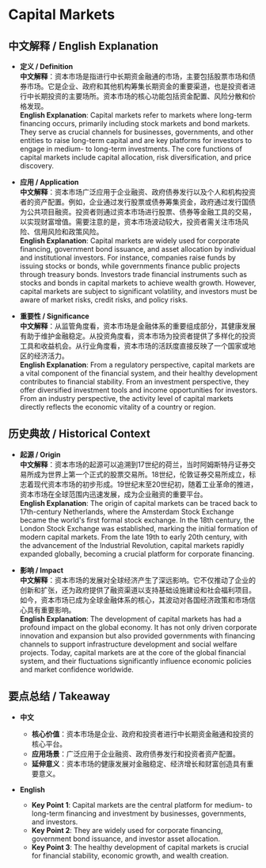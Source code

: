 # Capital Markets

## 中文解释 / English Explanation

* **定义 / Definition**  
  **中文解释**：资本市场是指进行中长期资金融通的市场，主要包括股票市场和债券市场。它是企业、政府和其他机构筹集长期资金的重要渠道，也是投资者进行中长期投资的主要场所。资本市场的核心功能包括资金配置、风险分散和价格发现。  
  **English Explanation**: Capital markets refer to markets where long-term financing occurs, primarily including stock markets and bond markets. They serve as crucial channels for businesses, governments, and other entities to raise long-term capital and are key platforms for investors to engage in medium- to long-term investments. The core functions of capital markets include capital allocation, risk diversification, and price discovery.

* **应用 / Application**  
  **中文解释**：资本市场广泛应用于企业融资、政府债券发行以及个人和机构投资者的资产配置。例如，企业通过发行股票或债券筹集资金，政府通过发行国债为公共项目融资。投资者则通过资本市场进行股票、债券等金融工具的交易，以实现财富增值。需要注意的是，资本市场波动较大，投资者需关注市场风险、信用风险和政策风险。  
  **English Explanation**: Capital markets are widely used for corporate financing, government bond issuance, and asset allocation by individual and institutional investors. For instance, companies raise funds by issuing stocks or bonds, while governments finance public projects through treasury bonds. Investors trade financial instruments such as stocks and bonds in capital markets to achieve wealth growth. However, capital markets are subject to significant volatility, and investors must be aware of market risks, credit risks, and policy risks.

* **重要性 / Significance**  
  **中文解释**：从监管角度看，资本市场是金融体系的重要组成部分，其健康发展有助于维护金融稳定。从投资角度看，资本市场为投资者提供了多样化的投资工具和收益机会。从行业角度看，资本市场的活跃度直接反映了一个国家或地区的经济活力。  
  **English Explanation**: From a regulatory perspective, capital markets are a vital component of the financial system, and their healthy development contributes to financial stability. From an investment perspective, they offer diversified investment tools and income opportunities for investors. From an industry perspective, the activity level of capital markets directly reflects the economic vitality of a country or region.

## 历史典故 / Historical Context

* **起源 / Origin**  
  **中文解释**：资本市场的起源可以追溯到17世纪的荷兰，当时阿姆斯特丹证券交易所成为世界上第一个正式的股票交易所。18世纪，伦敦证券交易所成立，标志着现代资本市场的初步形成。19世纪末至20世纪初，随着工业革命的推进，资本市场在全球范围内迅速发展，成为企业融资的重要平台。  
  **English Explanation**: The origin of capital markets can be traced back to 17th-century Netherlands, where the Amsterdam Stock Exchange became the world's first formal stock exchange. In the 18th century, the London Stock Exchange was established, marking the initial formation of modern capital markets. From the late 19th to early 20th century, with the advancement of the Industrial Revolution, capital markets rapidly expanded globally, becoming a crucial platform for corporate financing.

* **影响 / Impact**  
  **中文解释**：资本市场的发展对全球经济产生了深远影响。它不仅推动了企业的创新和扩张，还为政府提供了融资渠道以支持基础设施建设和社会福利项目。如今，资本市场已成为全球金融体系的核心，其波动对各国经济政策和市场信心具有重要影响。  
  **English Explanation**: The development of capital markets has had a profound impact on the global economy. It has not only driven corporate innovation and expansion but also provided governments with financing channels to support infrastructure development and social welfare projects. Today, capital markets are at the core of the global financial system, and their fluctuations significantly influence economic policies and market confidence worldwide.

## 要点总结 / Takeaway

* **中文**  
  - **核心价值**：资本市场是企业、政府和投资者进行中长期资金融通和投资的核心平台。  
  - **应用场景**：广泛应用于企业融资、政府债券发行和投资者资产配置。  
  - **延伸意义**：资本市场的健康发展对金融稳定、经济增长和财富创造具有重要意义。  

* **English**  
  - **Key Point 1**: Capital markets are the central platform for medium- to long-term financing and investment by businesses, governments, and investors.  
  - **Key Point 2**: They are widely used for corporate financing, government bond issuance, and investor asset allocation.  
  - **Key Point 3**: The healthy development of capital markets is crucial for financial stability, economic growth, and wealth creation.